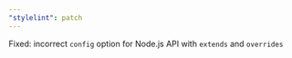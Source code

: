 ```yaml
---
"stylelint": patch
---
```


Fixed: incorrect `config` option for Node.js API with `extends` and `overrides`
